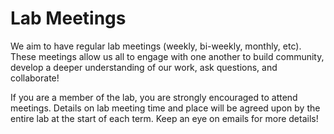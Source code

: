 # Lab Meetings

We aim to have regular lab meetings (weekly, bi-weekly, monthly, etc). These meetings allow us all to engage with one another to build community, develop a deeper understanding of our work, ask questions, and collaborate!&#x20;

If you are a member of the lab, you are strongly encouraged to attend meetings. Details on lab meeting time and place will be agreed upon by the entire lab at the start of each term. Keep an eye on emails for more details!
